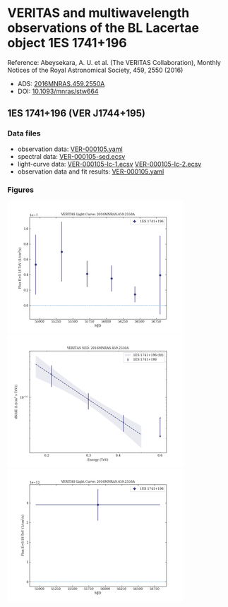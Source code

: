 # VERITAS and multiwavelength observations of the BL Lacertae object 1ES 1741+196

Reference:
Abeysekara, A. U. et al. (The VERITAS Collaboration), Monthly Notices of the Royal Astronomical Society, 459, 2550 (2016)

- ADS: [2016MNRAS.459.2550A](http://adsabs.harvard.edu/abs/2016MNRAS.459.2550A)
- DOI: [10.1093/mnras/stw664](https://doi.org/10.1093/mnras/stw664)

## 1ES 1741+196 (VER J1744+195)
### Data files

- observation data: [VER-000105.yaml](VER-000105.yaml)  
- spectral data: [VER-000105-sed.ecsv](VER-000105-sed.ecsv)  
- light-curve data: [VER-000105-lc-1.ecsv](VER-000105-lc-1.ecsv)  [VER-000105-lc-2.ecsv](VER-000105-lc-2.ecsv)  
- observation data and fit results: [VER-000105.yaml](VER-000105.yaml)  


### Figures

<img src="figures/2016MNRAS.459.2550A-VER-105-2-lc.png" alt="drawing" width="400"/>
<img src="figures/2016MNRAS.459.2550A-VER-105-1-sed.png" alt="drawing" width="400"/>
<img src="figures/2016MNRAS.459.2550A-VER-105-1-lc.png" alt="drawing" width="400"/>


